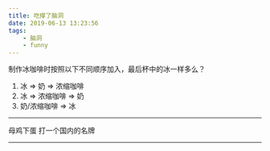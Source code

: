 ```yaml
---
title: 吃撑了脑洞
date: 2019-06-13 13:23:56
tags: 
    - 脑洞
    - funny
---
```


制作冰咖啡时按照以下不同顺序加入，最后杯中的冰一样多么？
1. 冰 => 奶 => 浓缩咖啡
2. 冰 => 浓缩咖啡 => 奶
3. 奶/浓缩咖啡 => 冰

---

母鸡下蛋 打一个国内的名牌

---


